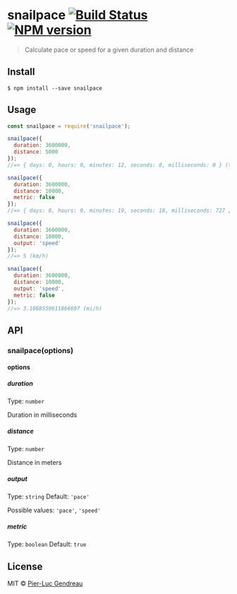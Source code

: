 # snailpace [![Build Status](https://travis-ci.org/Zertz/snailpace.svg?branch=master)](https://travis-ci.org/Zertz/snailpace) [![NPM version](https://badge.fury.io/js/snailpace.png)](http://badge.fury.io/js/snailpace)

> Calculate pace or speed for a given duration and distance


## Install

```
$ npm install --save snailpace
```


## Usage

```js
const snailpace = require('snailpace');

snailpace({
  duration: 3600000,
  distance: 5000
});
//=> { days: 0, hours: 0, minutes: 12, seconds: 0, milliseconds: 0 } (time per km)

snailpace({
  duration: 3600000,
  distance: 10000,
  metric: false
});
//=> { days: 0, hours: 0, minutes: 19, seconds: 18, milliseconds: 727 } (time per mi)

snailpace({
  duration: 3600000,
  distance: 10000,
  output: 'speed'
});
//=> 5 (km/h)

snailpace({
  duration: 3600000,
  distance: 10000,
  output: 'speed',
  metric: false
});
//=> 3.1068559611866697 (mi/h)
```


## API

### snailpace(options)

#### options

##### duration

Type: `number`

Duration in milliseconds

##### distance

Type: `number`

Distance in meters

##### output

Type: `string`
Default: `'pace'`

Possible values: `'pace'`, `'speed'`

##### metric

Type: `boolean`
Default: `true`


## License

MIT © [Pier-Luc Gendreau](https://github.com/Zertz)
